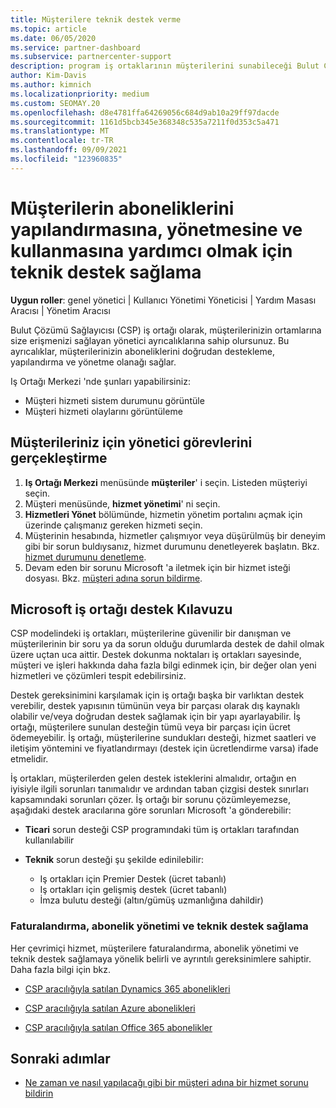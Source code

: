 ```yaml
---
title: Müşterilere teknik destek verme
ms.topic: article
ms.date: 06/05/2020
ms.service: partner-dashboard
ms.subservice: partnercenter-support
description: program iş ortaklarının müşterilerini sunabileceği Bulut Çözümü Sağlayıcısı teknik destek türleri hakkında bilgi edinin.
author: Kim-Davis
ms.author: kimnich
ms.localizationpriority: medium
ms.custom: SEOMAY.20
ms.openlocfilehash: d8e4781ffa64269056c684d9ab10a29ff97dacde
ms.sourcegitcommit: 1161d5bcb345e368348c535a7211f0d353c5a471
ms.translationtype: MT
ms.contentlocale: tr-TR
ms.lasthandoff: 09/09/2021
ms.locfileid: "123960835"
---
```

# <a name="provide-technical-support-to-help-customers-configure-manage-and-use-their-subscriptions"></a>Müşterilerin aboneliklerini yapılandırmasına, yönetmesine ve kullanmasına yardımcı olmak için teknik destek sağlama


**Uygun roller**: genel yönetici | Kullanıcı Yönetimi Yöneticisi | Yardım Masası Aracısı | Yönetim Aracısı

Bulut Çözümü Sağlayıcısı (CSP) iş ortağı olarak, müşterilerinizin ortamlarına size erişmenizi sağlayan yönetici ayrıcalıklarına sahip olursunuz. Bu ayrıcalıklar, müşterilerinizin aboneliklerini doğrudan destekleme, yapılandırma ve yönetme olanağı sağlar.

Iş Ortağı Merkezi 'nde şunları yapabilirsiniz:

- Müşteri hizmeti sistem durumunu görüntüle
- Müşteri hizmeti olaylarını görüntüleme

## <a name="perform-admin-tasks-for-your-customers"></a>Müşterileriniz için yönetici görevlerini gerçekleştirme

1. **Iş Ortağı Merkezi** menüsünde **müşteriler**' i seçin. Listeden müşteriyi seçin.
2. Müşteri menüsünde, **hizmet yönetimi**' ni seçin.
3. **Hizmetleri Yönet** bölümünde, hizmetin yönetim portalını açmak için üzerinde çalışmanız gereken hizmeti seçin.
4. Müşterinin hesabında, hizmetler çalışmıyor veya düşürülmüş bir deneyim gibi bir sorun buldıysanız, hizmet durumunu denetleyerek başlatın. Bkz. [hizmet durumunu denetleme](check-service-health.md).
5. Devam eden bir sorunu Microsoft 'a iletmek için bir hizmet isteği dosyası. Bkz. [müşteri adına sorun bildirme](report-problems-on-behalf-of-a-customer.md).

## <a name="microsoft-partner-support-guidance"></a>Microsoft iş ortağı destek Kılavuzu

CSP modelindeki iş ortakları, müşterilerine güvenilir bir danışman ve müşterilerinin bir soru ya da sorun olduğu durumlarda destek de dahil olmak üzere uçtan uca aittir. Destek dokunma noktaları iş ortakları sayesinde, müşteri ve işleri hakkında daha fazla bilgi edinmek için, bir değer olan yeni hizmetleri ve çözümleri tespit edebilirsiniz.

Destek gereksinimini karşılamak için iş ortağı başka bir varlıktan destek verebilir, destek yapısının tümünün veya bir parçası olarak dış kaynaklı olabilir ve/veya doğrudan destek sağlamak için bir yapı ayarlayabilir.  İş ortağı, müşterilere sunulan desteğin tümü veya bir parçası için ücret ödemeyebilir. İş ortağı, müşterilerine sundukları desteği, hizmet saatleri ve iletişim yöntemini ve fiyatlandırmayı (destek için ücretlendirme varsa) ifade etmelidir. 

İş ortakları, müşterilerden gelen destek isteklerini almalıdır, ortağın en iyisiyle ilgili sorunları tanımalıdır ve ardından taban çizgisi destek sınırları kapsamındaki sorunları çözer. İş ortağı bir sorunu çözümleyemezse, aşağıdaki destek aracılarına göre sorunları Microsoft 'a gönderebilir:

- **Ticari** sorun desteği CSP programındaki tüm iş ortakları tarafından kullanılabilir

- **Teknik** sorun desteği şu şekilde edinilebilir:

  - Iş ortakları için Premier Destek (ücret tabanlı)
  - Iş ortakları için gelişmiş destek (ücret tabanlı)
  - İmza bulutu desteği (altın/gümüş uzmanlığına dahildir)

### <a name="providing-billing-subscription-management-and-technical-support"></a>Faturalandırma, abonelik yönetimi ve teknik destek sağlama 

Her çevrimiçi hizmet, müşterilere faturalandırma, abonelik yönetimi ve teknik destek sağlamaya yönelik belirli ve ayrıntılı gereksinimlere sahiptir. Daha fazla bilgi için bkz.

- [CSP aracılığıyla satılan Dynamics 365 abonelikleri](https://www.microsoftpartnercommunity.com/t5/CSP/Microsoft-Partner-Support-Guidance/m-p/5262#M30)

- [CSP aracılığıyla satılan Azure abonelikleri](https://www.microsoftpartnercommunity.com/t5/CSP/Microsoft-Partner-Support-Guidance/m-p/5263#M31)

- [CSP aracılığıyla satılan Office 365 abonelikler](https://www.microsoftpartnercommunity.com/t5/CSP/Microsoft-Partner-Support-Guidance/m-p/5264#M32)

## <a name="next-steps"></a>Sonraki adımlar

- [Ne zaman ve nasıl yapılacağı gibi bir müşteri adına bir hizmet sorunu bildirin](report-problems-on-behalf-of-a-customer.md)